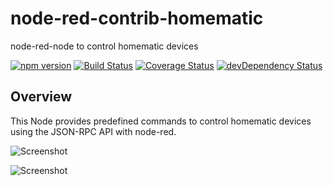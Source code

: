 # node-red-contrib-homematic
node-red-node to control homematic devices

[![npm version](https://badge.fury.io/js/node-red-contrib-homematic.svg)](http://badge.fury.io/js/node-red-contrib-homematic) [![Build Status](https://travis-ci.org/firsttris/node-red-contrib-homematic.svg?branch=master)](https://travis-ci.org/firsttris/node-red-contrib-homematic) [![Coverage Status](https://coveralls.io/repos/firsttris/node-red-contrib-homematic/badge.svg?branch=master)](https://coveralls.io/r/firsttris/node-red-contrib-homematic?branch=master) [![devDependency Status](https://david-dm.org/firsttris/node-red-contrib-homematic/dev-status.svg)](https://david-dm.org/firsttris/node-red-contrib-homematic#info=devDependencies)

## Overview
This Node provides predefined commands to control homematic devices using the JSON-RPC API with node-red.

![Screenshot](https://dl.dropboxusercontent.com/u/13344648/dev/homematic2.PNG)

![Screenshot](https://dl.dropboxusercontent.com/u/13344648/dev/homematic1.PNG)

